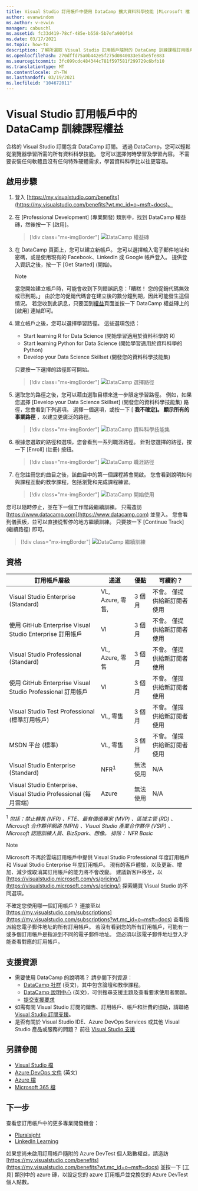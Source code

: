 ```yaml
---
title: Visual Studio 訂用帳戶中使用 DataCamp 擴大資料科學技能 |Microsoft 檔
author: evanwindom
ms.author: v-evwin
manager: cabuschl
ms.assetid: fc33d419-78cf-485e-b558-5b7efa900f14
ms.date: 03/17/2021
ms.topic: how-to
description: 了解所選取 Visual Studio 訂用帳戶隨附的 DataCamp 訓練課程訂用帳戶。
ms.openlocfilehash: 270dffd75a0b442e5f275d0840033e54be5fe883
ms.sourcegitcommit: 3fc099cdc484344c781f597581f299729c6bfb10
ms.translationtype: MT
ms.contentlocale: zh-TW
ms.lasthandoff: 03/19/2021
ms.locfileid: "104672011"
---
```

# <a name="the-datacamp-training-benefit-in-visual-studio-subscriptions"></a>Visual Studio 訂用帳戶中的 DataCamp 訓練課程權益
合格的 Visual Studio 訂閱包含 DataCamp 訂閱。  透過 DataCamp，您可以輕鬆從瀏覽器學習所需的所有資料科學技能。 您可以選擇何時學習及學習內容。 不需要安裝任何軟體且沒有任何特殊硬體需求，學習資料科學比以往更容易。

## <a name="activation-steps"></a>啟用步驟
1. 登入 [https://my.visualstudio.com/benefits](https://my.visualstudio.com/benefits?wt.mc_id=o~msft~docs)。

2. 在 [Professional Development] (專業開發) 類別中，找到 DataCamp 權益磚，然後按一下 [啟用]。
   > [!div class="mx-imgBorder"]
   > ![DataCamp 權益磚](_img/vs-datacamp/vs-datacamp-tile-2.png "按一下 [啟用] 開始使用。")

3. 在 DataCamp 頁面上，您可以建立新帳戶。  您可以選擇輸入電子郵件地址和密碼，或是使用現有的 Facebook、LinkedIn 或 Google 帳戶登入。  提供登入資訊之後，按一下 [Get Started] (開始)。

   > [!NOTE]
   > 當您開始建立帳戶時，可能會收到下列錯誤訊息：「糟糕！  您的促銷代碼無效或已到期。」  由於您的促銷代碼會在建立後的數分鐘到期，因此可能發生這個情況。  若您收到此訊息，只要回到[權益](https://my.visualstudio.com/benefits)頁面並按一下 DataCamp 權益磚上的 [啟用] 連結即可。

4. 建立帳戶之後，您可以選擇學習路徑。  這些選項包括：
    - Start learning R for Data Science (開始學習適用於資料科學的 R)
    - Start learning Python for Data Science (開始學習適用於資料科學的 Python)
    - Develop your Data Science Skillset (開發您的資料科學技能集)

   只要按一下選擇的路徑即可開始。
   > [!div class="mx-imgBorder"]
   > ![DataCamp 選擇路徑](_img/vs-datacamp/vs-datacamp-choose-path.png "選擇您感興趣的學習路徑。")

5. 選取您的路徑之後，您可以藉由選取目標來進一步限定學習路徑。  例如，如果您選擇 [Develop your Data Science Skillset] (開發您的資料科學技能集) 路徑，您會看到下列選項。 選擇一個選項，或按一下 [ **我不確定]。 顯示所有的事業路徑** ，以建立更廣泛的路徑。
   > [!div class="mx-imgBorder"]
   > ![DataCamp 資料科學技能集](_img/vs-datacamp/vs-datacamp-datascience.png "按一下 [我不確定]。 顯示所有的職業路徑，以顯示完整的清單。")

6. 根據您選取的路徑和選項，您會看到一系列職涯路徑。  針對您選擇的路徑，按一下 [Enroll] (註冊) 按鈕。
   > [!div class="mx-imgBorder"]
   > ![DataCamp 職涯路徑](_img/vs-datacamp/vs-datacamp-all-tracks.png "按一下所選路徑上的 [註冊] 按鈕，開始使用。")

7. 在您註冊您的曲目之後，該曲目中的第一個課程將會開啟。  您會看到說明如何與課程互動的教學課程，包括瀏覽和完成課程練習。

   > [!div class="mx-imgBorder"]
   > ![DataCamp 開始使用](_img/vs-datacamp/vs-datacamp-getting-started.png "觀賞教學課程，以瞭解如何流覽課程。")

您可以隨時停止，並在下一個工作階段繼續訓練。  只需造訪 [https://www.datacamp.com](https://www.datacamp.com) 並登入。  您會看到儀表板，並可以直接從暫停的地方繼續訓練。 只要按一下 [Continue Track] (繼續路徑) 即可。

> [!div class="mx-imgBorder"]
> ![DataCamp 繼續訓練](_img/vs-datacamp/vs-datacamp-continue-training.png "按一下 [繼續追蹤] 可隨時繼續定型。")

## <a name="eligibility"></a>資格
| 訂用帳戶層級                                                 |     通道                                            | 優點                                                          | 可續約？    |
|--------------------------------------------------------------------|---------------------------------------------------------|------------------------------------------------------------------|---------------|
| Visual Studio Enterprise (Standard)   | VL, Azure, 零售, | 3 個月       |  不會。  僅提供給新訂閱者使用          |
| 使用 GitHub Enterprise Visual Studio Enterprise 訂用帳戶   | Vl | 3 個月       |  不會。  僅提供給新訂閱者使用          |
| Visual Studio Professional (Standard) | VL, Azure, 零售                                       | 3 個月                                                            |  不會。  僅提供給新訂閱者使用           |
| 使用 GitHub Enterprise Visual Studio Professional 訂用帳戶| Vl | 3 個月                                                            |  不會。  僅提供給新訂閱者使用           |
| Visual Studio Test Professional (標準訂用帳戶)                         | VL, 零售                                              | 3 個月                                             |  不會。  僅提供給新訂閱者使用           |
| MSDN 平台 (標準)                                          | VL, 零售                                              | 3 個月                                              |  不會。  僅提供給新訂閱者使用           |
| Visual Studio Enterprise (Standard)  | NFR<sup>1</sup> |無法使用  | N/A |
| Visual Studio Enterprise、Visual Studio Professional (每月雲端) | Azure | 無法使用 | N/A |

<sup>1</sup>  *包括：禁止轉售 (NFR) 、FTE、最有價值專家 (MVP) 、區域主管 (RD) 、Microsoft 合作夥伴網路 (MPN) 、Visual Studio 產業合作夥伴 (VSIP) 、Microsoft 認證訓練人員、BizSpark、想像。 排除： NFR Basic*

> [!NOTE]
> Microsoft 不再於雲端訂用帳戶中提供 Visual Studio Professional 年度訂用帳戶和 Visual Studio Enterprise 年度訂用帳戶。 現有的客戶體驗，以及更新、增加、減少或取消其訂用帳戶的能力將不會改變。 建議新客戶移至，以 [https://visualstudio.microsoft.com/vs/pricing/](https://visualstudio.microsoft.com/vs/pricing/) 探索購買 Visual Studio 的不同選項。

不確定您使用哪一個訂用帳戶？  連接至以 [https://my.visualstudio.com/subscriptions](https://my.visualstudio.com/subscriptions?wt.mc_id=o~msft~docs) 查看指派給您電子郵件地址的所有訂用帳戶。 若沒有看到您的所有訂用帳戶，可能有一或多個訂用帳戶是指派到不同的電子郵件地址。  您必須以該電子郵件地址登入才能查看對應的訂用帳戶。

## <a name="support-resources"></a>支援資源
- 需要使用 DataCamp 的說明嗎？  請參閱下列資源：
  - [DataCamp 社群](https://www.datacamp.com/community/tutorials) \(英文\)，其中包含論壇和教學課程。
  - [DataCamp 說明中心](https://support.datacamp.com/hc) \(英文\)，可供搜尋支援主題及查看要求使用者問題。
  - [提交支援要求](https://support.datacamp.com/hc/requests/new)
- 如需有關 Visual Studio 訂閱的銷售、訂用帳戶、帳戶和計費的協助，請聯絡 [Visual Studio 訂閱支援](https://my.visualstudio.com/gethelp)。
- 是否有關於 Visual Studio IDE、Azure DevOps Services 或其他 Visual Studio 產品或服務的問題？  前往 [Visual Studio 支援](https://visualstudio.microsoft.com/support/)

## <a name="see-also"></a>另請參閱
- [Visual Studio 檔](/visualstudio/)
- [Azure DevOps 文件](/azure/devops/) \(英文\)
- [Azure 檔](/azure/)
- [Microsoft 365 檔](/microsoft-365/)

## <a name="next-steps"></a>下一步
查看您訂用帳戶中的更多專業開發機會：
- [Pluralsight](vs-pluralsight.md)
- [LinkedIn Learning](vs-linkedin-learning.md)

如果您尚未啟用訂用帳戶隨附的 Azure DevTest 個人點數權益，請造訪 [https://my.visualstudio.com/benefits](https://my.visualstudio.com/benefits?wt.mc_id=o~msft~docs) 並按一下 [工具] 類別中的 azure 磚，以設定您的 azure 訂用帳戶並兌換您的 Azure DevTest 個人點數。